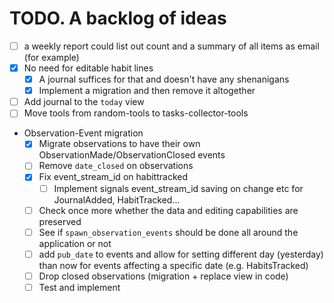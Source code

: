 # TODO. A backlog of ideas

- [ ] a weekly report could list out count and a summary of all items as email (for example)
- [x] No need for editable habit lines
  - [x] A journal suffices for that and doesn't have any shenanigans
  - [x] Implement a migration and then remove it altogether
- [ ] Add journal to the `today` view
- [ ] Move tools from random-tools to tasks-collector-tools
- Observation-Event migration
  - [x] Migrate observations to have their own ObservationMade/ObservationClosed events
  - [ ] Remove `date_closed` on observations
  - [x] Fix event_stream_id on habittracked
    - [ ] Implement signals event_stream_id saving on change etc for JournalAdded, HabitTracked...
  - [ ] Check once more whether the data and editing capabilities are preserved
  - [ ] See if `spawn_observation_events` should be done all around the application or not
  - [ ] add `pub_date` to events and allow for setting different day (yesterday) than now for events affecting a specific date (e.g. HabitsTracked)
  - [ ] Drop closed observations (migration + replace view in code)
  - [ ] Test and implement